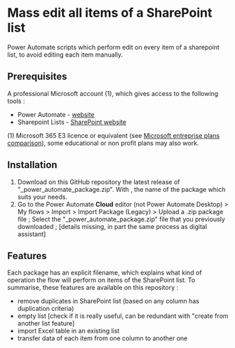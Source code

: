# Mass edit all items of a SharePoint list
Power Automate scripts which perform edit on every item of a sharepoint list, to avoid editing each item manually.

## Prerequisites

A professional Microsoft account (1), which gives access to the following tools :

* Power Automate - [website](https://emea.flow.microsoft.com)
* Sharepoint Lists - [SharePoint website](https://www.microsoft.com/microsoft-365/sharepoint/collaboration)

(1) Microsoft 365 E3 licence or equivalent (see [Microsoft entreprise plans comparison](https://www.microsoft.com/microsoft-365/compare-microsoft-365-enterprise-plans)), some educational or non profit plans may also work.

## Installation

1. Download on this GitHub repository the latest release of "<feature>_power_automate_package.zip". 
With <feature>, the name of the package which suits your needs.
2. Go to the Power Automate **Cloud** editor (not Power Automate Desktop) > My flows > Import > Import Package (Legacy) > Upload a .zip package file ;
Select the "<feature>_power_automate_package.zip" file that you previously downloaded ;
[details missing, in part the same process as digital assistant]
 
## Features

Each package has an explicit filename, which explains what kind of operation the flow will perform on items of the SharePoint list. To summarise, these features are available on this repository :

* remove duplicates in SharePoint list (based on any column has duplication criteria)
* empty list [check if it is really useful, can be redundant with "create from another list feature]
* import Excel table in an existing list
* transfer data of each item from one column to another one
